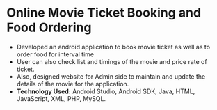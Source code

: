 # Online Movie Ticket Booking and Food Ordering

* Developed an android application to book movie ticket as well as to order food for interval time
* User can also check list and timings of the movie and price rate of ticket.
* Also, designed website for Admin side to maintain and update the details of the movie for the application.
* **Technology Used:** Android Studio, Android SDK, Java, HTML, JavaScript, XML, PHP, MySQL.

